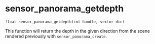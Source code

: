 # sensor_panorama_getdepth

`float sensor_panorama_getdepth(int handle, vector dir)`

This function will return the depth in the given direction from the
scene rendered previously with `sensor_panorama_create`.
